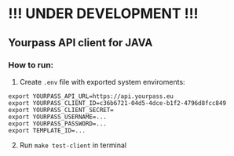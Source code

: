 # !!! UNDER DEVELOPMENT !!!

## Yourpass API client for JAVA


### How to run:

1) Create `.env` file with exported system enviroments:

```
export YOURPASS_API_URL=https://api.yourpass.eu
export YOURPASS_CLIENT_ID=c36b6721-04d5-4dce-b1f2-4796d8fcc849
export YOURPASS_CLIENT_SECRET=
export YOURPASS_USERNAME=...
export YOURPASS_PASSWORD=...
export TEMPLATE_ID=...
```

2) Run `make test-client` in terminal